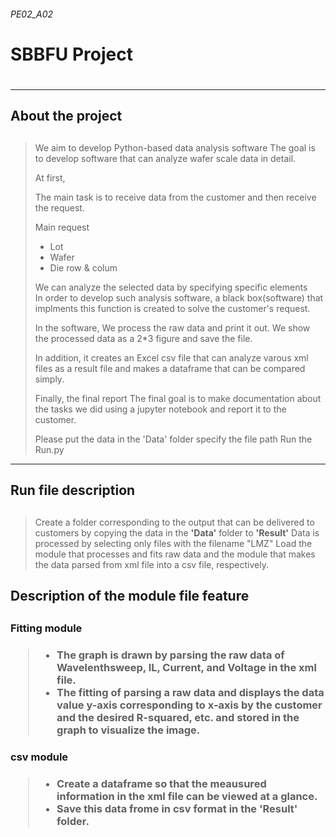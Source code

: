 <h6>PE02_A02<h6>
<h1> SBBFU Project <h1>
 
***
  
<h2>About the project <h2>
 
#####
> We aim to develop Python-based data analysis software
> The goal is to develop software that can analyze wafer scale data in detail.
>
> At first,
>
> The main task is to receive data from the customer and then receive the request.
> 
> Main request 
> + Lot
> + Wafer
> + Die row & colum
> 
> We can analyze the selected data by specifying specific elements    
> In order to develop such analysis software, 
> a black box(software) that implments this function is created to solve the customer's request.
>
> In the software,
> We process the raw data and print it out. 
> We show the processed data as a 2*3 figure and save the file. 
> 
> In addition, it creates an Excel csv file that can analyze varous 
> xml files as a result file and makes a dataframe that can be compared simply.
>
> Finally, the final report The final goal is to make documentation about the tasks 
> we did using a jupyter notebook and report it to the customer.
>
> Please put the data in the 'Data' folder
> specify the file path
> Run the Run.py 


***

<h2> Run file description <h2>
 
 
#####
 >Create a folder corresponding to the output that can be delivered to customers by copying the data in the **'Data'** folder to **'Result'**
 >Data is processed by selecting only files with the filename "LMZ"
 >Load the module that processes and fits raw data and the module that makes the data parsed from xml file into a csv file, respectively.


<h2> Description of the module file feature <h2>

 <h3> Fitting module <h3>

  >-   The graph is drawn by parsing the raw data of Wavelenthsweep, IL, Current, and Voltage in the xml file.
  >-   The fitting of parsing a raw data and displays the data value y-axis corresponding to x-axis by the customer and the desired R-squared, etc. and stored in the graph to visualize the image.
 

 <h3> csv module <h3>

  >- Create a dataframe so that the meausured information in the xml file can be viewed at a glance.
  >- Save this data frome in csv format in the 'Result' folder.
 
